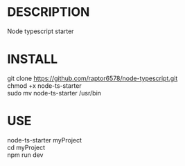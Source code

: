 # DESCRIPTION

Node typescript starter  

# INSTALL

git clone https://github.com/raptor6578/node-typescript.git  
chmod +x node-ts-starter  
sudo mv node-ts-starter /usr/bin  

# USE

node-ts-starter myProject  
cd myProject  
npm run dev  
